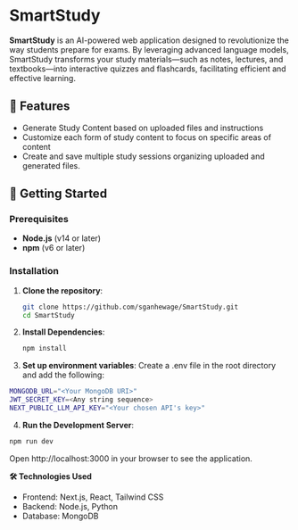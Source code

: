 # SmartStudy

**SmartStudy** is an AI-powered web application designed to revolutionize the way students prepare for exams. By leveraging advanced language models, SmartStudy transforms your study materials—such as notes, lectures, and textbooks—into interactive quizzes and flashcards, facilitating efficient and effective learning.

## 🌟 Features

- Generate Study Content based on uploaded files and instructions
- Customize each form of study content to focus on specific areas of content
- Create and save multiple study sessions organizing uploaded and generated files.

## 🚀 Getting Started

### Prerequisites

- **Node.js** (v14 or later)
- **npm** (v6 or later)

### Installation

1. **Clone the repository**:

   ```bash
   git clone https://github.com/sganhewage/SmartStudy.git
   cd SmartStudy
   ```

2. **Install Dependencies**:

   ```bash
   npm install
   ```

3. **Set up environment variables**:
Create a .env file in the root directory and add the following:

  ```bash
  MONGODB_URL="<Your MongoDB URI>"
  JWT_SECRET_KEY=<Any string sequence>
  NEXT_PUBLIC_LLM_API_KEY="<Your chosen API's key>"
  ```

4. **Run the Development Server**:
  ```bash
  npm run dev
  ```
  Open http://localhost:3000 in your browser to see the application.

**🛠️ Technologies Used**
- Frontend: Next.js, React, Tailwind CSS
- Backend: Node.js, Python
- Database: MongoDB

